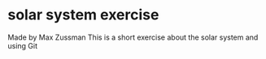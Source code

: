 # solar system exercise

Made by Max Zussman
This is a short exercise about the solar system and using Git
